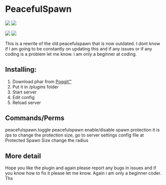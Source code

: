 # PeacefulSpawn

####

[![](https://poggit.pmmp.io/shield.state/PeacefulSpawn)](https://poggit.pmmp.io/p/PeacefulSpawn)
<a href="https://poggit.pmmp.io/p/PeacefulSpawn"><img src="https://poggit.pmmp.io/shield.state/PeacefulSpawn"></a>

[![](https://poggit.pmmp.io/shield.api/PeacefulSpawn)](https://poggit.pmmp.io/p/PeacefulSpawn)
<a href="https://poggit.pmmp.io/p/PeacefulSpawn"><img src="https://poggit.pmmp.io/shield.api/PeacefulSpawn"></a>

This is a rewrite of the old peacefulspawn that is now outdated. I dont know if i am going to be constantly on updating this and if any issues or if any coding is a problem let me know. i am only a beginner at coding.

## Installing:
1. Download phar from [Poggit&trade;](https://poggit.pmmp.io/ci/brexmania123/PeacefulSpawn)
2. Put it in /plugins folder
3. Start server
4. Edit config
5. Reload server

## Commands/Perms
peacefulspawn.toggle
peacefulspawn
enable/disable spawn protection it is /ps
to change the protection size, go to server settings config file at Protected Spawn Size change the radius

## More detail

Hope you like the plugin and again please report any bugs in issues and if you know how to fix it please let me know. Again i am only a beginner coder. Thx
